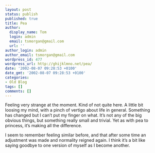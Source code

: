 ```yaml
---
layout: post
status: publish
published: true
title: Pea
author:
  display_name: Tom
  login: admin
  email: tsmorgan@gmail.com
  url: ''
author_login: admin
author_email: tsmorgan@gmail.com
wordpress_id: 477
wordpress_url: http://ghijklmno.net/pea/
date: '2002-08-07 09:28:53 +0100'
date_gmt: '2002-08-07 09:28:53 +0100'
categories:
- Old Blog
tags: []
comments: []
---
```

<!-- more -->

<p>Feeling very strange at the moment. Kind of not quite here. A little bit loosing my mind, with a pinch of vertigo about life in general. Something has changed but I can&#8217;t put my finger on what. It&#8217;s not any of the big obvious things, but something really small and trivial. Yet as with pea to princess, it&#8217;s making all the difference.</p>

<p>I seem to remember feeling similar before, and that after some time an adjustment was made and normality reigned again. I think it&#8217;s a bit like saying goodbye to one version of myself as I become another.</p>

